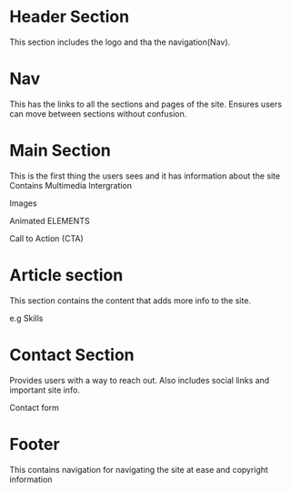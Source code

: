# Header Section
 This section includes the logo and tha the navigation(Nav).

 # Nav
 This has the links to all the sections and pages of the site.
 Ensures users can move between sections without confusion.

 # Main Section
 This is the first thing the users sees and it has information about the site
 Contains Multimedia Intergration
 
  Images
  
  Animated ELEMENTS
  
  Call to Action (CTA)

  # Article section
  
  This section contains the content that adds more info to the site.
  
  e.g Skills 

  # Contact Section
  
  Provides users with a way to reach out. Also includes social links and important site info.
  
  Contact form 
   

  # Footer
  This contains navigation  for navigating the site at ease and copyright information
